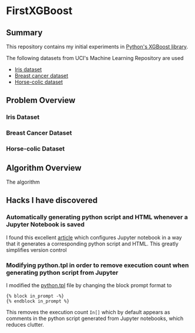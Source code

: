 # FirstXGBoost

## Summary  

This repository contains my initial experiments in [Python's XGBoost library](https://github.com/dmlc/xgboost/tree/master/python-package). 

The following datasets from UCI's Machine Learning Repository are used 

+ [Iris dataset](https://archive.ics.uci.edu/ml/datasets/Iris)
+ [Breast cancer dataset](https://archive.ics.uci.edu/ml/datasets/Breast+Cancer)
+ [Horse-colic dataset](https://archive.ics.uci.edu/ml/datasets/Horse+Colic)

## Problem Overview 

### Iris Dataset
### Breast Cancer Dataset 
### Horse-colic Dataset

## Algorithm Overview

The algorithm 

## Hacks I have discovered   

### Automatically generating python script and HTML whenever a Jupyter Notebook is saved 

I found this excellent [article](http://svds.com/jupyter-notebook-best-practices-for-data-science/) which configures Jupyter notebook in a way that it generates a corresponding python script and HTML. This greatly simplifies version control 

### Modifying python.tpl in order to remove execution count when generating python script from Jupyter

I modified the [python.tpl](https://github.com/jupyter/nbconvert/blob/master/nbconvert/templates/python.tpl) file by changing the block prompt format to 
```
{% block in_prompt -%}
{% endblock in_prompt %}
```
This removes the execution count `In[]` which by default appears as comments in the python script generated from Jupyter notebooks, which reduces clutter. 
